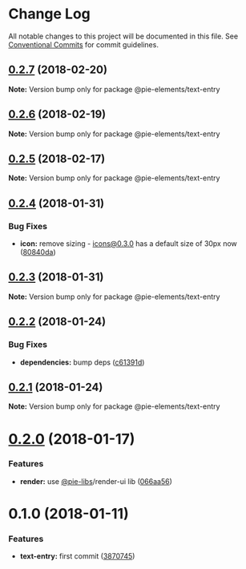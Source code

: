 # Change Log

All notable changes to this project will be documented in this file.
See [Conventional Commits](https://conventionalcommits.org) for commit guidelines.

<a name="0.2.7"></a>
## [0.2.7](https://github.com/PieElements/pie-elements/compare/@pie-elements/text-entry@0.2.6...@pie-elements/text-entry@0.2.7) (2018-02-20)




**Note:** Version bump only for package @pie-elements/text-entry

<a name="0.2.6"></a>
## [0.2.6](https://github.com/PieElements/pie-elements/compare/@pie-elements/text-entry@0.2.5...@pie-elements/text-entry@0.2.6) (2018-02-19)




**Note:** Version bump only for package @pie-elements/text-entry

<a name="0.2.5"></a>
## [0.2.5](https://github.com/PieElements/pie-elements/compare/@pie-elements/text-entry@0.2.4...@pie-elements/text-entry@0.2.5) (2018-02-17)




**Note:** Version bump only for package @pie-elements/text-entry

<a name="0.2.4"></a>
## [0.2.4](https://github.com/PieElements/pie-elements/compare/@pie-elements/text-entry@0.2.3...@pie-elements/text-entry@0.2.4) (2018-01-31)


### Bug Fixes

* **icon:** remove sizing - icons@0.3.0 has a default size of 30px now ([80840da](https://github.com/PieElements/pie-elements/commit/80840da))




<a name="0.2.3"></a>
## [0.2.3](https://github.com/PieElements/pie-elements/compare/@pie-elements/text-entry@0.2.2...@pie-elements/text-entry@0.2.3) (2018-01-31)




**Note:** Version bump only for package @pie-elements/text-entry

<a name="0.2.2"></a>
## [0.2.2](https://github.com/PieElements/pie-elements/compare/@pie-elements/text-entry@0.2.1...@pie-elements/text-entry@0.2.2) (2018-01-24)


### Bug Fixes

* **dependencies:** bump deps ([c61391d](https://github.com/PieElements/pie-elements/commit/c61391d))




<a name="0.2.1"></a>
## [0.2.1](https://github.com/PieElements/pie-elements/compare/@pie-elements/text-entry@0.2.0...@pie-elements/text-entry@0.2.1) (2018-01-24)




**Note:** Version bump only for package @pie-elements/text-entry

<a name="0.2.0"></a>
# [0.2.0](https://github.com/PieElements/pie-elements/compare/@pie-elements/text-entry@0.1.0...@pie-elements/text-entry@0.2.0) (2018-01-17)


### Features

* **render:** use [@pie-libs](https://github.com/pie-libs)/render-ui lib ([066aa56](https://github.com/PieElements/pie-elements/commit/066aa56))




<a name="0.1.0"></a>
# 0.1.0 (2018-01-11)


### Features

* **text-entry:** first commit ([3870745](https://github.com/PieElements/pie-elements/commit/3870745))
